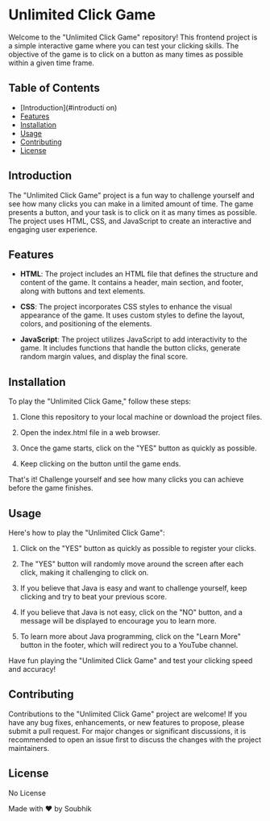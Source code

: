 # Unlimited Click Game
Welcome to the "Unlimited Click Game" repository! This frontend project is a simple interactive game where you can test your clicking skills. The objective of the game is to click on a button as many times as possible within a given time frame.

## Table of Contents
- [Introduction](#introducti on)
- [Features](#features)
- [Installation](#installation)
- [Usage](#usage)
- [Contributing](#contributing)
- [License](#license)

## Introduction
The "Unlimited Click Game" project is a fun way to challenge yourself and see how many clicks you can make in a limited amount of time. The game presents a button, and your task is to click on it as many times as possible. The project uses HTML, CSS, and JavaScript to create an interactive and engaging user experience.

## Features

- **HTML**: The project includes an HTML file that defines the structure and content of the game. It contains a header, main section, and footer, along with buttons and text elements.

- **CSS**: The project incorporates CSS styles to enhance the visual appearance of the game. It uses custom styles to define the layout, colors, and positioning of the elements.

- **JavaScript**: The project utilizes JavaScript to add interactivity to the game. It includes functions that handle the button clicks, generate random margin values, and display the final score.

## Installation
To play the "Unlimited Click Game," follow these steps:

1. Clone this repository to your local machine or download the project files.

1. Open the index.html file in a web browser.

1. Once the game starts, click on the "YES" button as quickly as possible.

1. Keep clicking on the button until the game ends.

That's it! Challenge yourself and see how many clicks you can achieve before the game finishes.

## Usage
Here's how to play the "Unlimited Click Game":

1. Click on the "YES" button as quickly as possible to register your clicks.

1. The "YES" button will randomly move around the screen after each click, making it challenging to click on.

1. If you believe that Java is easy and want to challenge yourself, keep clicking and try to beat your previous score.

1. If you believe that Java is not easy, click on the "NO" button, and a message will be displayed to encourage you to learn more.

1. To learn more about Java programming, click on the "Learn More" button in the footer, which will redirect you to a YouTube channel.

Have fun playing the "Unlimited Click Game" and test your clicking speed and accuracy!

## Contributing
Contributions to the "Unlimited Click Game" project are welcome! If you have any bug fixes, enhancements, or new features to propose, please submit a pull request. For major changes or significant discussions, it is recommended to open an issue first to discuss the changes with the project maintainers.

## License
No License

Made with ❤️ by Soubhik